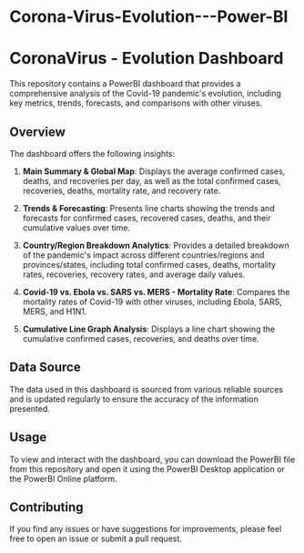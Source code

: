 # Corona-Virus-Evolution---Power-BI

# CoronaVirus - Evolution Dashboard

This repository contains a PowerBI dashboard that provides a comprehensive analysis of the Covid-19 pandemic's evolution, including key metrics, trends, forecasts, and comparisons with other viruses.

## Overview

The dashboard offers the following insights:

1. **Main Summary & Global Map**: Displays the average confirmed cases, deaths, and recoveries per day, as well as the total confirmed cases, recoveries, deaths, mortality rate, and recovery rate.

2. **Trends & Forecasting**: Presents line charts showing the trends and forecasts for confirmed cases, recovered cases, deaths, and their cumulative values over time.

3. **Country/Region Breakdown Analytics**: Provides a detailed breakdown of the pandemic's impact across different countries/regions and provinces/states, including total confirmed cases, deaths, mortality rates, recoveries, recovery rates, and average daily values.

4. **Covid-19 vs. Ebola vs. SARS vs. MERS - Mortality Rate**: Compares the mortality rates of Covid-19 with other viruses, including Ebola, SARS, MERS, and H1N1.

5. **Cumulative Line Graph Analysis**: Displays a line chart showing the cumulative confirmed cases, recoveries, and deaths over time.

## Data Source

The data used in this dashboard is sourced from various reliable sources and is updated regularly to ensure the accuracy of the information presented.

## Usage

To view and interact with the dashboard, you can download the PowerBI file from this repository and open it using the PowerBI Desktop application or the PowerBI Online platform.

## Contributing

If you find any issues or have suggestions for improvements, please feel free to open an issue or submit a pull request.
